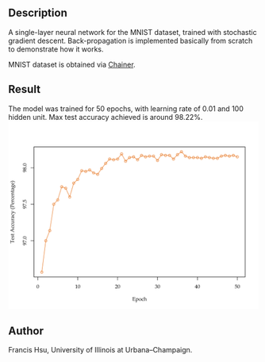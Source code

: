 ## Description
A single-layer neural network for the MNIST dataset, trained with stochastic gradient descent. Back-propagation is implemented basically from scratch to demonstrate how it works.

MNIST dataset is obtained via [Chainer](http://chainer.org/).

## Result
The model was trained for 50 epochs, with learning rate of 0.01 and 100 hidden unit. Max test accuracy achieved is around 98.22%.
![](./mnist.png)

## Author
Francis Hsu, University of Illinois at Urbana–Champaign.
